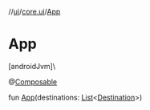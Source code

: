 //[ui](../../index.md)/[core.ui](index.md)/[App](-app.md)

# App

[androidJvm]\

@[Composable](https://developer.android.com/reference/kotlin/androidx/compose/runtime/Composable.html)

fun [App](-app.md)(destinations: [List](https://kotlinlang.org/api/latest/jvm/stdlib/kotlin.collections/-list/index.html)&lt;[Destination](../core.ui.model.data/-destination/index.md)&gt;)
